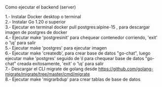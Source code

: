 Como ejecutar el backend (server)  
  
1.- Instalar Docker desktop o terminal  
2.- Instalar Go 1.20 o superior  
3.- Ejecutar en terminal docker pull postgres:alpine-15 , para descargar imagen de postgres de docker  
4.- Ejecutar make 'postgresinit' para chequear contenedor corriendo, 'exit' o '\q' para salir  
5.- Ejecutar make 'postgres' para ejecutar imagen  
6.- Ejecutar make 'createdb', para crear base de datos "go-chat", luego ejecutar make 'postgres' seguido de \l para chequear base de datos "go-chat" creada exitosamente, 'exit' o '\q' para salir  
7.- Descargar el CLI migrate de golang desde https://github.com/golang-migrate/migrate/tree/master/cmd/migrate  
8.- Ejecutar make 'migrarbdup' para crear tablas de base de datos  
